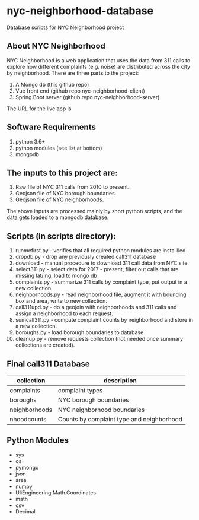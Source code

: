 # nyc-neighborhood-database
Database scripts for NYC Neighborhood project

## About NYC Neighborhood

NYC Neighborhood is a web application that uses the data from 311 calls to explore how 
different complaints (e.g. noise) are distributed across the city by neighborhood.  There
are three parts to the project:

1. A Mongo db (this github repo)
2. Vue front end (github repo nyc-neighborhood-client)
3. Spring Boot server (github repo nyc-neighborhood-server)

The URL for the live app is 

## Software Requirements
 
1. python 3.6+
2. python modules (see list at bottom)
3. mongodb

## The inputs to this project are:

1. Raw file of NYC 311 calls from 2010 to present.
2. Geojson file of NYC borough boundaries.
3. Geojson file of NYC neighborhoods.

The above inputs are processed mainly by short python scripts, and the data
gets loaded to a mongodb database. 

## Scripts (in scripts directory):

1. runmefirst.py     - verifies that all required python modules are installlled
2. dropdb.py         - drop any previously created call311 database
3. download          - manual procedure to download 311 call data from NYC site
4. select311.py      - select data for 2017 - present, filter out calls that are missing lat/lng, load to mongo db
5. complaints.py     - summarize 311 calls by complaint type, put output in a new collection.
6. neighborhoods.py  - read neighborhood file, augment it with bounding box and area, write to new collection.
7. call311upd.py     - do a geojoin with neighborhoods and 311 calls and assign a neighborhood to each request.
8. sumcall311.py     - compute complaint counts by neighborhood and store in a new collection. 
9. boroughs.py       - load borough boundaries to database 
10. cleanup.py        - remove requests collection (not needed once summary collections are created).

## Final call311 Database

  |collection   | description                                  |
  |------------ |--------------------------------------------- |
  |complaints   | complaint types                              |
  |boroughs     | NYC borough boundaries                       |
  |neighborhoods| NYC neighborhood boundaries                  |
  |nhoodcounts  | Counts by complaint type and neighborhood    |

## Python Modules 
* sys
* os
* pymongo 
* json
* area
* numpy
* UliEngineering.Math.Coordinates
* math
* csv
* Decimal

